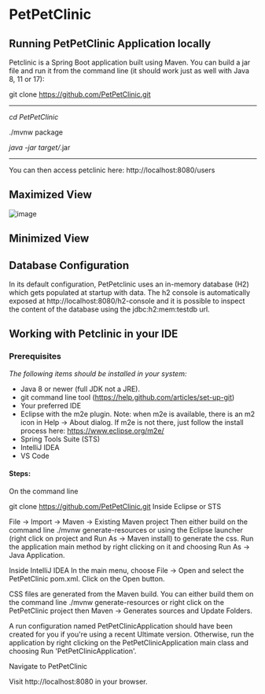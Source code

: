 # PetPetClinic
## Running PetPetClinic Application locally
Petclinic is a Spring Boot application built using Maven. You can build a jar file and run it from the command line (it should work just as well with Java 8, 11 or 17):

git clone https://github.com/PetPetClinic.git
___
*cd PetPetClinic*

./mvnw package

 *java -jar target/*.jar
___

You can then access petclinic here: http://localhost:8080/users
## Maximized View 
![image](https://user-images.githubusercontent.com/47191934/141783425-035babe6-4764-41d9-93bc-9fd8a97f5e55.png)
## Minimized View


## Database Configuration
In its default configuration, PetPetclinic uses an in-memory database (H2) which gets populated at startup with data. The h2 console is automatically exposed at http://localhost:8080/h2-console and it is possible to inspect the content of the database using the jdbc:h2:mem:testdb url.

## Working with Petclinic in your IDE
### Prerequisites

*The following items should be installed in your system:*

* Java 8 or newer (full JDK not a JRE).
* git command line tool (https://help.github.com/articles/set-up-git)
* Your preferred IDE
* Eclipse with the m2e plugin. Note: when m2e is available, there is an m2 icon in Help -> About dialog. If m2e is not there, just follow the install process here: https://www.eclipse.org/m2e/
* Spring Tools Suite (STS)
* IntelliJ IDEA
* VS Code

#### Steps:
On the command line

git clone https://github.com/PetPetClinic.git
Inside Eclipse or STS

File -> Import -> Maven -> Existing Maven project
Then either build on the command line ./mvnw generate-resources or using the Eclipse launcher (right click on project and Run As -> Maven install) to generate the css. Run the application main method by right clicking on it and choosing Run As -> Java Application.

Inside IntelliJ IDEA In the main menu, choose File -> Open and select the PetPetClinic pom.xml. Click on the Open button.

CSS files are generated from the Maven build. You can either build them on the command line ./mvnw generate-resources or right click on the PetPetClinic project then Maven -> Generates sources and Update Folders.

A run configuration named PetPetClinicApplication should have been created for you if you're using a recent Ultimate version. Otherwise, run the application by right clicking on the PetPetClinicApplication main class and choosing Run 'PetPetClinicApplication'.

Navigate to PetPetClinic

Visit http://localhost:8080 in your browser.
